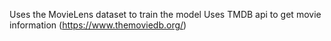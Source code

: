 Uses the MovieLens dataset to train the model
Uses TMDB api to get movie information (https://www.themoviedb.org/)
